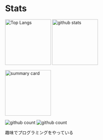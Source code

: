 # Stats
<p align="left"> 
  <img alt="Top Langs" height="150px" src="https://github-readme-stats.vercel.app/api/top-langs/?username=Koala-Mana&layout=compact&show_icons=true&theme=dark" />
  <img alt="github stats" height="150px" src="https://github-readme-stats.vercel.app/api?username=Koala-Mana&theme=tokyonight&show_icons=ture" />
</p>
<p align="left"> 
  <img alt="summary card" height="150px"src="http://github-profile-summary-cards.vercel.app/api/cards/profile-details?username=Koala-Mana&theme=2077" />
</p>
<p align="left"> 
  <img alt="github count" src="https://komarev.com/ghpvc/?username=Koala-Mana&style=flat-square&color=orange" />
  <img alt="github count" src="https://img.shields.io/twitter/follow/koala2157?style=flat-square&color=blue" />
</p>
  
 趣味でプログラミングをやっている

